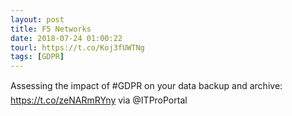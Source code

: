 ```yaml
---
layout: post
title: F5 Networks
date: 2018-07-24 01:00:22
tourl: https://t.co/Koj3fUWTNg
tags: [GDPR]
---
```

Assessing the impact of #GDPR on your data backup and archive: https://t.co/zeNARmRYny via @ITProPortal